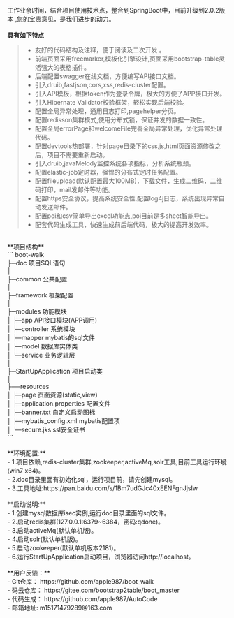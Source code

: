 ﻿工作业余时间，结合项目使用技术点，整合到SpringBoot中，目前升级到2.0.2版本 ,您的宝贵意见，是我们进步的动力。<br>
 <br> 
**具有如下特点**   
> * 友好的代码结构及注释，便于阅读及二次开发 。<br>
> * 前端页面采用freemarker,模板化引擎设计,页面采用bootstrap-table灵活强大的表格插件。<br>
> * 后端配置swagger在线文档，方便编写API接口文档。 <br>
> * 引入druib,fastjson,cors,xss,redis-cluster配置。<br>
> * 引入API模板，根据token作为登录令牌，极大的方便了APP接口开发。<br>
> * 引入Hibernate Validator校验框架，轻松实现后端校验。<br>
> * 配置全局异常处理，通用日志打印,pagehelper分页。<br>
> * 配置redisson集群模式,使用分布式锁，保证并发的数据一致性。<br>
> * 配置全局errorPage和welcomeFile完善全局异常处理，优化异常处理代码。<br>
> * 配置devtools热部署，针对page目录下的css,js,html页面资源修改之后，项目不需要重新启动。<br>
> * 引入druib,javaMelody监控系统各项指标，分析系统瓶颈。<br>
> * 配置elastic-job定时器，强悍的分布式定时任务配置。<br>
> * 配置fileupload(默认配置最大100MB)，下载文件，生成二维码，二维码打印，mail发邮件等功能。<br>
> * 配置https安全协议，提高系统安全性,配置log4j日志，系统出现异常自动发送邮件。<br>
> * 配置poi和csv简单导出excel功能点,poi目前是多sheet智能导出。<br>
> * 配套代码生成工具，快速生成前后端代码，极大的提高开发效率。<br>
 <br> 
**项目结构** <br>
```
boot-walk<br>
├─doc  项目SQL语句<br>
│ <br>
├─common 公共配置<br>
│ <br>
├─framework 框架配置<br>
│ <br>
├─modules 功能模块<br>
│  ├─app API接口模块(APP调用)<br>
│  ├─controller 系统模块<br>
│  ├─mapper  mybatis的sql文件<br>
│  ├─model   数据库实体类<br>
│  └─service 业务逻辑层<br>
│ <br>
├─StartUpApplication 项目启动类<br>
│  <br>
├──resources <br>
│  ├─page 页面资源(static,view)<br>
│  ├─application.properties 配置文件<br>
│  ├─banner.txt  自定义启动图标<br>
│  ├─mybatis_config.xml mybatis配置项<br>
│  └─secure.jks  ssl安全证书<br>
```
<br> 
<br> 
 **环境配置:**<br>
- 1.项目依赖,redis-cluster集群,zookeeper,activeMq,solr工具,目前工具运行环境(win7 x64)。<br>
- 2.doc目录里面有初始化sql，运行项目前，请先创建mysql。<br>
- 3.工具地址:https://pan.baidu.com/s/1Bm7udGJc40xEENFgnJjsIw
<br> 
<br> 	 
 **启动说明:**<br>
- 1.创建mysql数据库isec实例,运行doc目录里面的sql文件。<br>
- 2.启动redis集群(127.0.0.1:6379~6384，密码:qdone)。<br>
- 3.启动activeMq(默认单机版)。<br>
- 4.启动solr(默认单机版)。<br>
- 5.启动zookeeper(默认单机版本2181)。<br>
- 6.运行StartUpApplication启动项目，浏览器访问http://localhost。<br>
 <br> 	
 **用户反馈：**<br>
- Git仓库： https://github.com/apple987/boot_walk <br>
- 码云仓库： https://gitee.com/bootstrap2table/boot_master<br>
- 代码生成： https://github.com/apple987/AutoCode<br>
- 邮箱地址:  m15171479289@163.com <br>
		
		

        
